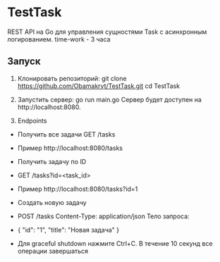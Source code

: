 # TestTask

REST API на Go для управления сущностями Task с асинхронным логированием.
time-work - 3 часа
## Запуск

1. Клонировать репозиторий:
git clone https://github.com/Obamakryt/TestTask.git
cd TestTask
2. Запустить сервер:
   go run main.go
Сервер будет доступен на http://localhost:8080.


3. Endpoints

- Получить все задачи
  GET /tasks
- Пример http://localhost:8080/tasks

- Получить задачу по ID
- GET /tasks?id=<task_id>
- Пример http://localhost:8080/tasks?id=1

- Создать новую задачу
- POST /tasks  Content-Type: application/json  Тело запроса:
- {
  "id": "1",
  "title": "Новая задача"
  }
- Для graceful shutdown нажмите Ctrl+C. В течение 10 секунд все операции завершаться
